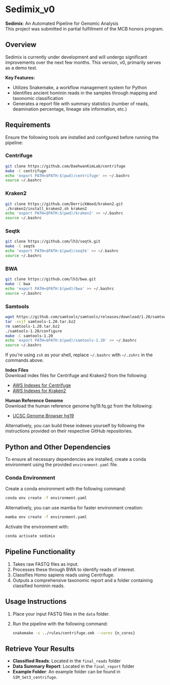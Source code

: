 # Sedimix_v0

**Sedimix**: An Automated Pipeline for Genomic Analysis  
This project was submitted in partial fulfillment of the MCB honors program.

## Overview
Sedimix is currently under development and will undergo significant improvements over the next few months. This version, v0, primarily serves as a demo test.

**Key Features:**
- Utilizes Snakemake, a workflow management system for Python
- Identifies ancient hominin reads in the samples through mapping and taxonomic classification
- Generates a report file with summary statistics (number of reads, deamination percentage, lineage site information, etc.)

## Requirements
Ensure the following tools are installed and configured before running the pipeline:

### Centrifuge
```bash
git clone https://github.com/DaehwanKimLab/centrifuge
make -C centrifuge
echo 'export PATH=$PATH:$(pwd)/centrifuge' >> ~/.bashrc
source ~/.bashrc
```

### Kraken2
```bash
git clone https://github.com/DerrickWood/kraken2.git
./kraken2/install_kraken2.sh kraken2
echo 'export PATH=$PATH:$(pwd)/kraken2' >> ~/.bashrc
source ~/.bashrc
```

### Seqtk
```bash
git clone https://github.com/lh3/seqtk.git
make -C seqtk
echo 'export PATH=$PATH:$(pwd)/seqtk' >> ~/.bashrc
source ~/.bashrc
```

### BWA
```bash
git clone https://github.com/lh3/bwa.git
make -C bwa
echo 'export PATH=$PATH:$(pwd)/bwa' >> ~/.bashrc
source ~/.bashrc
```

### Samtools
```bash
wget https://github.com/samtools/samtools/releases/download/1.20/samtools-1.20.tar.bz2
tar -xvjf samtools-1.20.tar.bz2
rm samtools-1.20.tar.bz2
./samtools-1.20/configure
make -C samtools-1.20
echo 'export PATH=$PATH:$(pwd)/samtools-1.20' >> ~/.bashrc
source ~/.bashrc
```

If you're using `zsh` as your shell, replace `~/.bashrc` with `~/.zshrc` in the commands above.

**Index Files**  
Download index files for Centrifuge and Kraken2 from the following:
- [AWS Indexes for Centrifuge](https://benlangmead.github.io/aws-indexes/centrifuge)
- [AWS Indexes for Kraken2](https://benlangmead.github.io/aws-indexes/k2)

**Human Reference Genome**  
Download the human reference genome hg19.fq.gz from the following:  
- [UCSC Genome Browser hg19](https://hgdownload.soe.ucsc.edu/goldenPath/hg19/bigZips/latest/)

Alternatively, you can build these indexes yourself by following the instructions provided on their respective GitHub repositories.

## Python and Other Dependencies
To ensure all necessary dependencies are installed, create a conda environment using the provided `environment.yaml` file.

### Conda Environment

Create a conda environment with the following command:

```bash
conda env create -f environment.yaml
```

Alternatively, you can use mamba for faster environment creation:

```bash
mamba env create -f environment.yaml
```

Activate the environment with:

```bash
conda activate sedimix
```

## Pipeline Functionality
1. Takes raw FASTQ files as input.
2. Processes these through BWA to identify reads of interest.
3. Classifies Homo sapiens reads using Centrifuge.
4. Outputs a comprehensive taxonomic report and a folder containing classified hominin reads.

## Usage Instructions
1. Place your input FASTQ files in the `data` folder.
2. Run the pipeline with the following command:

   ```bash
   snakemake -s ../rules/centrifuge.smk --cores {n_cores}
   ```

## Retrieve Your Results
- **Classified Reads**: Located in the `final_reads` folder
- **Data Summary Report**: Located in the `final_report` folder
- **Example Folder**: An example folder can be found in `SIM_Set3_centrifuge`.